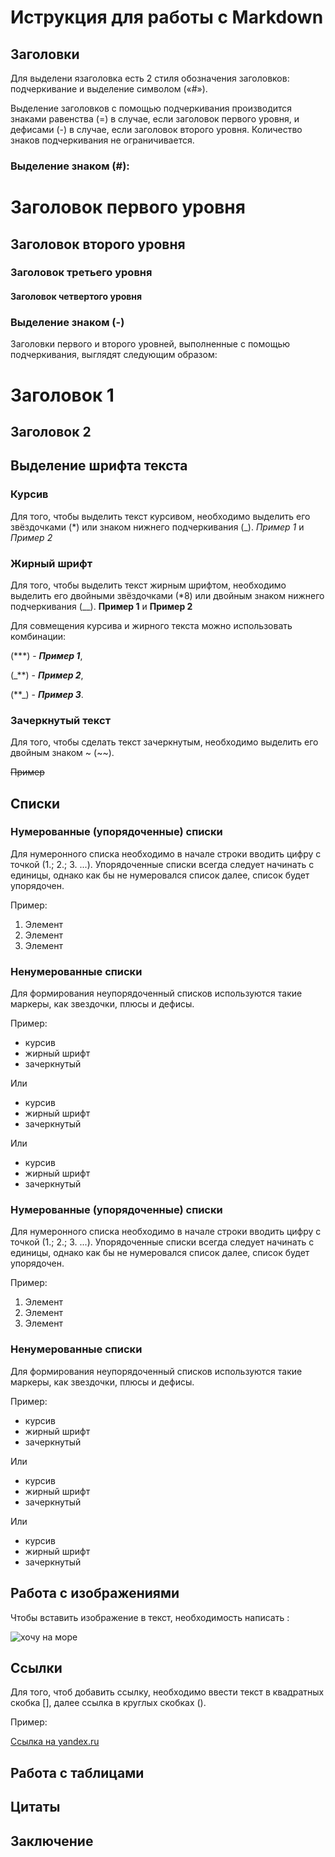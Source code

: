 # Иструкция для работы с Markdown

## Заголовки 

Для выделени язаголовка есть  2 стиля обозначения заголовков: подчеркивание и выделение символом («#»). 

Выделение заголовков с помощью подчеркивания производится знаками равенства (=) в случае, если заголовок первого уровня, и дефисами (-) в случае, если заголовок второго уровня. Количество знаков подчеркивания не ограничивается. 

### Выделение знаком (#):
# Заголовок первого уровня
## Заголовок второго уровня
### Заголовок третьего уровня
#### Заголовок четвертого уровня

### Выделение знаком (-)
Заголовки первого и второго уровней, выполненные с помощью подчеркивания, выглядят следующим образом:

Заголовок 1
===================
Заголовок 2
-------------------

## Выделение шрифта текста

### Курсив
Для того, чтобы выделить текст курсивом, необходимо выделить его звёздочками (*) или знаком нижнего подчеркивания (_). 
*Пример 1* и _Пример 2_

### Жирный шрифт

Для того, чтобы выделить  текст жирным шрифтом, необходимо выделить его двойными звёздочками (*8) или двойным знаком нижнего подчеркивания (__). 
**Пример 1** и __Пример 2__

Для совмещения курсива и жирного текста можно использовать комбинации:

(***) - ***Пример 1***, 

(_**) -  _**Пример 2**_,

(**_) - **_Пример 3_**.

### Зачеркнутый текст

Для того, чтобы сделать текст зачеркнутым, необходимо выделить его двойным знаком ~ (~~).

~~Пример~~

## Списки

### Нумерованные (упорядоченные)  списки

Для нумеронного списка необходимо в начале строки вводить цифру с точкой (1.; 2.; 3. ...). Упорядоченные списки всегда следует начинать с единицы, однако как бы не нумеровался список далее, список будет упорядочен.

Пример:

1. Элемент
1. Элемент
1. Элемент

### Ненумерованные списки

Для формирования неупорядоченный списков используются такие маркеры, как звездочки, плюсы и дефисы.

Пример:

* курсив
* жирный шрифт
* зачеркнутый

Или 

- курсив
- жирный шрифт
- зачеркнутый

Или 
+ курсив
+ жирный шрифт
+ зачеркнутый


### Нумерованные (упорядоченные)  списки

Для нумеронного списка необходимо в начале строки вводить цифру с точкой (1.; 2.; 3. ...). Упорядоченные списки всегда следует начинать с единицы, однако как бы не нумеровался список далее, список будет упорядочен.

Пример:

1. Элемент
1. Элемент
1. Элемент

### Ненумерованные списки

Для формирования неупорядоченный списков используются такие маркеры, как звездочки, плюсы и дефисы.

Пример:

* курсив
* жирный шрифт
* зачеркнутый

Или 

- курсив
- жирный шрифт
- зачеркнутый

Или 
+ курсив
+ жирный шрифт
+ зачеркнутый

## Работа с изображениями 
Чтобы вставить изображение в текст, необходимость написать :

![хочу на море](Mood.PNG)


## Ссылки

Для того, чтоб добавить ссылку, необходимо ввести текст в квадратных скобка [], далее ссылка в круглых скобках ().

Пример:

[Ссылка на yandex.ru](yandex.ru)

## Работа с таблицами 

## Цитаты

## Заключение
